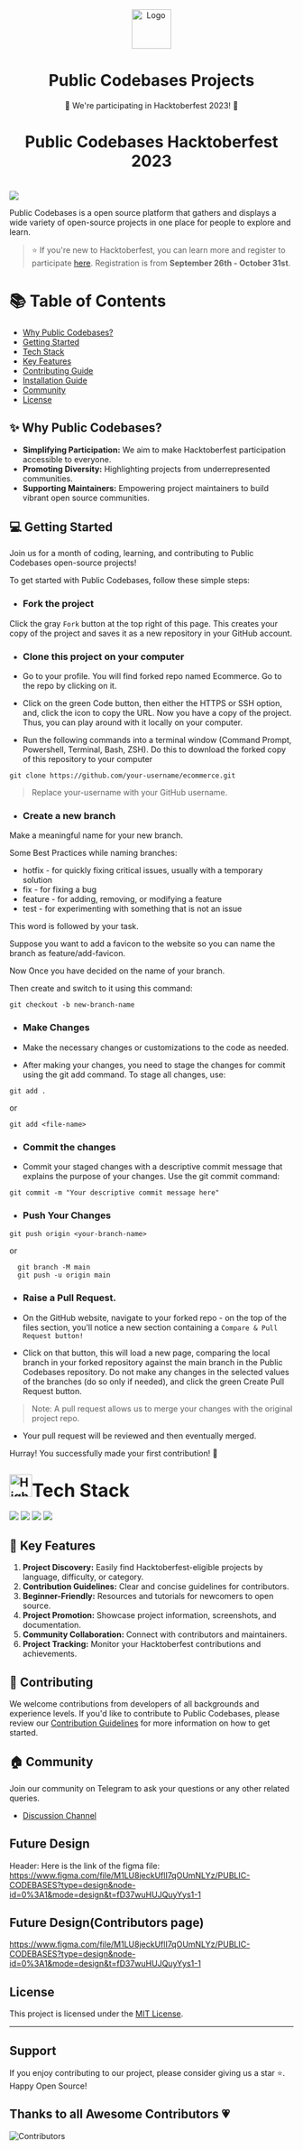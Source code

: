 <div align="center">
  <a href="https://public-codebases.netlify.app/" target="_blank">
  <picture>
    <img src="./public/card_logo.png" width="70" alt="Logo"/>
  </picture>
  </a>
</div>

<h1 align = "center">Public Codebases Projects</h1>

<p align="center">🎉 We're participating in Hacktoberfest 2023! 🎉</p>

<h1 align = "center">Public Codebases Hacktoberfest 2023</h1>

<br> 
  <img src="https://readme-typing-svg.herokuapp.com?color=%2336BCF7&lines=Welcome+to+Public Codebases+!;Let's+Build+this+Together;Thanks+for+Contributing 💗" />
<br>

Public Codebases is a open source platform that gathers and displays a wide variety of open-source projects in one place for people to explore and learn.

> ⭐️ If you're new to Hacktoberfest, you can learn more and register to participate [here](https://hacktoberfest.com/participation/). Registration is from **September 26th - October 31st**.

# 📚 Table of Contents

- [Why Public Codebases?](#why-Public-Codebases)
- [Getting Started](#getting-started)
- [Tech Stack](#tech-stack)
- [Key Features](#key-features)
- [Contributing Guide](#installation-guide)
- [Installation Guide](#installation-guide)
- [Community](#community)
- [License](#license)


## ✨ Why Public Codebases?

- **Simplifying Participation:** We aim to make Hacktoberfest participation accessible to everyone.
- **Promoting Diversity:** Highlighting projects from underrepresented communities.
- **Supporting Maintainers:** Empowering project maintainers to build vibrant open source communities.

## 💻 Getting Started
Join us for a month of coding, learning, and contributing to Public Codebases open-source projects!

To get started with Public Codebases, follow these simple steps:

- ### Fork the project

Click the gray `Fork` button at the top right of this page. This creates your copy of the project and saves it as a new repository in your GitHub account. 

- ### Clone this project on your computer
- Go to your profile. You will find forked repo named Ecommerce. Go to the repo by clicking on it.

- Click on the green Code button, then either the HTTPS or SSH option, and, click the icon to copy the URL. Now you have a copy of the project. Thus, you can play around with it locally on your computer.

- Run the following commands into a terminal window (Command Prompt, Powershell, Terminal, Bash, ZSH). Do this to download the forked copy of this repository to your computer

```
git clone https://github.com/your-username/ecommerce.git
```

> Replace your-username with your GitHub username.

- ###  Create a new branch
Make a meaningful name for your new branch.

Some Best Practices while naming branches:
+ hotfix -	for quickly fixing critical issues, usually with a temporary solution
+ fix -	for fixing a bug
+ feature - for adding, removing, or modifying a feature
+ test - for experimenting with something that is not an issue

This word is followed by your task.

Suppose you want to add a favicon to the website so you can name the branch as feature/add-favicon.

Now Once you have decided on the name of your branch. 

Then create and switch to it using this command:

```
git checkout -b new-branch-name
```

- ### Make Changes
- Make the necessary changes or customizations to the code as needed.

- After making your changes, you need to stage the changes for commit using the git add command. To stage all changes, use:

```
git add .
```

or 

```
git add <file-name>
```

- ### Commit the changes

- Commit your staged changes with a descriptive commit message that explains the purpose of your changes. Use the git commit command:

```
git commit -m "Your descriptive commit message here"
```

- ### Push Your Changes

```
git push origin <your-branch-name>
```
or
```
  git branch -M main
  git push -u origin main
```

- ### Raise a Pull Request.

- On the GitHub website, navigate to your forked repo - on the top of the files section, you'll notice a new section containing a `Compare & Pull Request button!`

- Click on that button, this will load a new page, comparing the local branch in your forked repository against the main branch in the Public Codebases repository. Do not make any changes in the selected values of the branches (do so only if needed), and click the green Create Pull Request button. 

> Note: A pull request allows us to merge your changes with the original project repo.

- Your pull request will be reviewed and then eventually merged.

Hurray! You successfully made your first contribution! 🎉

<div >
<h2><img src="https://raw.githubusercontent.com/Tarikul-Islam-Anik/Animated-Fluent-Emojis/master/Emojis/Travel%20and%20places/High%20Voltage.png" alt="High Voltage" width="40" height="40" /><font size="6">Tech Stack</font></h2>
<a href="https://developer.mozilla.org/en-US/docs/Glossary/HTML5"><img src="https://img.shields.io/badge/HTML5-E34F26.svg?style=for-the-badge&logo=HTML5&logoColor=white"></a>
<a href="https://developer.mozilla.org/en-US/docs/Web/React"><img src="https://img.shields.io/badge/React-F7DF1E.svg?style=for-the-badge&logo=React&logoColor=black"></a>
<a href="https://developer.mozilla.org/en-US/docs/Web/TailwindCSS"><img src="https://img.shields.io/badge/TailwindCSS-1572B6.svg?style=for-the-badge&logo=TailwindCSS&logoColor=black"></a>
<a href="https://developer.mozilla.org/en-US/docs/Web/JavaScript"><img src="https://img.shields.io/badge/JavaScript-1572B6.svg?style=for-the-badge&logo=JavaScript&logoColor=black"></a>

<div>

## 🔑 Key Features

1. **Project Discovery:** Easily find Hacktoberfest-eligible projects by language, difficulty, or category.
2. **Contribution Guidelines:** Clear and concise guidelines for contributors.
3. **Beginner-Friendly:** Resources and tutorials for newcomers to open source.
4. **Project Promotion:** Showcase project information, screenshots, and documentation.
5. **Community Collaboration:** Connect with contributors and maintainers.
6. **Project Tracking:** Monitor your Hacktoberfest contributions and achievements.

## 🧿 Contributing

We welcome contributions from developers of all backgrounds and experience levels. If you'd like to contribute to Public Codebases, please review our [Contribution Guidelines](CONTRIBUTING.md) for more information on how to get started.

## 🏠 Community

Join our community on Telegram to ask your questions or any other related queries.

- [Discussion Channel](https://t.me/AllAboutOpenSource)

## Future Design
Header: Here is the link of the figma file: https://www.figma.com/file/M1LU8jeckUflI7qOUmNLYz/PUBLIC-CODEBASES?type=design&node-id=0%3A1&mode=design&t=fD37wuHUJQuyYys1-1

## Future Design(Contributors page)
https://www.figma.com/file/M1LU8jeckUflI7qOUmNLYz/PUBLIC-CODEBASES?type=design&node-id=0%3A1&mode=design&t=fD37wuHUJQuyYys1-1

## License

This project is licensed under the [MIT License](LICENSE).

---

## Support

If you enjoy contributing to our project, please consider giving us a star ⭐. Happy Open Source!

## Thanks to all Awesome Contributors 💗

![Contributors](https://contrib.rocks/image?repo=Pinaka-Pani-18/Public-Codebases)


